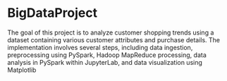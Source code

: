 # BigDataProject
The goal of this project is to analyze customer shopping trends using a dataset containing various customer attributes and purchase details. The implementation involves several steps, including data ingestion, preprocessing using PySpark, Hadoop MapReduce processing, data analysis in PySpark within JupyterLab, and data visualization using Matplotlib
